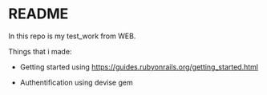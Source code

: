 # README

In this repo is my test_work from WEB.

Things that i made:

* Getting started using https://guides.rubyonrails.org/getting_started.html

* Authentification using devise gem


